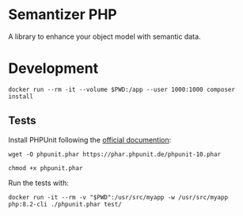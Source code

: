 # Semantizer PHP

A library to enhance your object model with semantic data.

# Development

```
docker run --rm -it --volume $PWD:/app --user 1000:1000 composer install
```

## Tests

Install PHPUnit following the [official documention](https://docs.phpunit.de/en/10.2/):
```
wget -O phpunit.phar https://phar.phpunit.de/phpunit-10.phar
```
```
chmod +x phpunit.phar
```

Run the tests with:
```
docker run -it --rm -v "$PWD":/usr/src/myapp -w /usr/src/myapp php:8.2-cli ./phpunit.phar test/
```